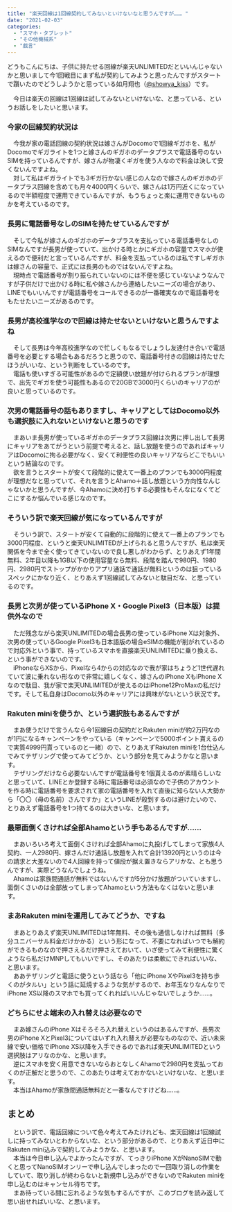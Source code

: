 ```yaml
---
title: "楽天回線は1回線契約してみないといけないなと思うんですが……。"
date: "2021-02-03"
categories: 
  - "スマホ・タブレット"
  - "その他機械系"
  - "戯言"
---
```


どうもこんにちは、子供に持たせる回線が楽天UNLIMITEDだといいんじゃないかと思いまして今1回戦目にまず私が契約してみようと思ったんですがスタートで躓いたのでどうしようかと思っている如月翔也（[@showya\_kiss](http://twitter.com/showya_kiss)）です。  
  
　今日は楽天の回線は1回線は試してみないといけないな、と思っている、というお話しをしたいと思います。  

### 今家の回線契約状況は

　今我が家の電話回線の契約状況は嫁さんがDocomoで1回線ギガホを、私がDocomoでギガライトを1つと嫁さんのギガホのデータプラスで電話番号のないSIMを持っているんですが、嫁さんが物凄くギガを使う人なので料金は決して安くないんですよね。  
　対して私はギガライトでも3ギガ行かない感じの人なので嫁さんのギガホのデータプラス回線を含めても月々4000円くらいで、嫁さんは1万円近くになっているので半額程度で運用できているんですが、もうちょっと楽に運用できないものかを考えているのです。  

### 長男に電話番号なしのSIMを持たせているんですが

　そして今私が嫁さんのギガホのデータプラスを支払っている電話番号なしのSIMなんですが長男が使っていて、出かける時とかにギガホの容量でスマホが使えるので便利だと言っているんですが、料金を支払っているのは私ですしギガホは嫁さんの容量で、正式には長男のものではないんですよね。  
　現時点で電話番号が割り振られていないのには不便を感じていないようなんですが子供だけで出かける時に私や嫁さんから連絡したいニーズの場合があり、LINEでもいいんですが電話番号をコールできるのが一番確実なので電話番号をもたせたいニーズがあるのです。  

### 長男が高校進学なので回線は持たせないといけないと思うんですよね

　そして長男は今年高校進学なので忙しくもなるでしょうし友達付き合いで電話番号を必要とする場合もあるだろうと思うので、電話番号付きの回線は持たせたほうがいいな、という判断をしているのです。  
　電話も使いすぎる可能性があるので定額使い放題が付けられるプランが理想で、出先でギガを使う可能性もあるので20GBで3000円くらいのキャリアのが良いと思っているのです。  

### 次男の電話番号の話もありますし、キャリアとしてはDocomo以外も選択肢に入れないといけないと思うのです

　まあいま長男が使っているギガホのデータプラス回線は次男に押し出して長男にキャリアをあてがうという前提で考えると、話し放題を使うのであればキャリアはDocomoに拘る必要がなく、安くて利便性の良いキャリアならどこでもいいという結論なのです。  
　欲を言うとスタートが安くて段階的に使えて一番上のプランでも3000円程度が理想だなと思っていて、それを言うとAhamo＋話し放題という方向性なんじゃないかと思うんですが、今Ahamoに決め打ちする必要性もそんなになくてどこにするか悩んでいる感じなのです。  

### そういう訳で楽天回線が気になっているんですが

　そういう訳で、スタートが安くて自動的に段階的に使えて一番上のプランでも3000円程度、というと楽天UNLIMITEDが上げられると思うんですが、私は楽天関係を今まで全く使ってきていないので良し悪しがわからず、とりあえず1年間無料、2年目以降も1GB以下の使用容量なら無料、段階を踏んで980円、1980円、2980円でストップがかかりアプリ通話で通話が無料というのは狙っているスペックにかなり近く、とりあえず1回線試してみないと駄目だな、と思っているのです。  

### 長男と次男が使っているiPhone X・Google Pixel3（日本版）は提供外なので

　ただ残念ながら楽天UNLIMITEDの場合長男の使っているiPhone Xは対象外、次男の使っているGoogle Pixel3も日本語版の場合eSIMの機能が削がれているので対応外という事で、持っているスマホを直接楽天UNLIMITEDに乗り換える、という事ができないのです。  
　iPhoneならXSから、Pixelなら4からの対応なので我が家はちょうど1世代遅れていて波に乗れない形なので非常に嬉しくなく、嫁さんのiPhone XもiPhone Xなので駄目、我が家で楽天UNLIMITEDが使えるのはiPhone12ProMaxの私だけです。そして私自身はDocomo以外のキャリアには興味がないという状況です。  

### Rakuten miniを使うか、という選択肢もあるんですが

　まあ使うだけで言うんなら今1回線目の契約だとRakuten miniが約2万円なのが1円になるキャンペーンをやっている（キャンペーンで5000ポイント貰えるので実質4999円貰っているのと一緒）ので、とりあえずRakuten miniを1台仕込んでみてテザリングで使ってみてどうか、という部分を見てみようかなと思います。  
　テザリングだけなら必要ないんですが電話番号を1個貰えるのが素晴らしいなと思っていて、LINEとか登録する時に電話番号は必須なので子供のアカウントを作る時に電話番号を要求されて家の電話番号を入れて直後に知らない人大勢から「〇〇（母の名前）さんですか」というLINEが殺到するのは避けたいので、とりあえず電話番号を1つ持てるのは大きいな、と思います。  

### 最悪面倒くさければ全部Ahamoという手もあるんですが……

　まあいろいろ考えて面倒くさければ全部Ahamoに丸投げしてしまって家族4人契約、一人2980円、嫁さんだけ通話し放題を入れて合計13920円というのは今の請求と大差ないので4人回線を持って値段が据え置きならアリかな、とも思うんですが、実際どうなんでしょうね。  
　Ahamoは家族間通話が無料ではないんですが5分かけ放題がついていますし、面倒くさいのは全部放ってしまってAhamoという方法もなくはないと思います。  

### まあRakuten miniを運用してみてどうか、ですね

　まあとりあえず楽天UNLIMITEDは1年無料、その後も通信しなければ無料（多分ユニバーサル料金だけかかる）という形になって、不要になればいつでも解約ができるものなので押さえるだけ押さえておいて、いざ使ってみて利便性に驚くようなら私だけMNPしてもいいですし、そのあたりは柔軟にできればいいな、と思います。  
　ああテザリングと電話に使うという話なら「他にiPhone XやPixel3を持ち歩くのがタルい」という話に延焼するような気がするので、お年玉なりなんなりでiPhone XS以降のスマホでも買ってくれればいいんじゃないでしょうか……。  

### どちらにせよ端末の入れ替えは必要なので

　まあ嫁さんのiPhone Xはそろそろ入れ替えというのはあるんですが、長男次男のiPhone XとPixel3についてはいずれ入れ替えが必要なものなので、近い未来線で安い価格でiPhone XS以降を入手できるのであれば楽天UNLIMITEDという選択肢はアリなのかな、と思います。  
　逆にスマホを安く用意できないならおとなしくAhamoで2980円を支払っておくのが正解だと思うので、このあたりは考えておかないといけないな、と思います。  
　本当はAhamoが家族間通話無料だと一番なんですけどね……。

## まとめ

　という訳で、電話回線について色々考えてみたけれども、楽天回線は1回線試しに持ってみないとわからないな、という部分があるので、とりあえず近日中にRakuten mini込みで契約してみようかな、と思います。  
　本当は今日申し込んでよかったんですが、てっきりiPhone XがNanoSIMで動くと思ってNanoSIMオンリーで申し込んでしまったので一回取り消しの作業をしていて、取り消しが終わらないと新規申し込みができないのでRakuten miniを申し込むのはキャンセル待ちです。  
　まあ待っている間に忘れるような気もするんですが、このブログを読み返して思い出せればいいな、と思います。
